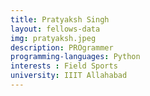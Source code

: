 ```yaml
---
title: Pratyaksh Singh
layout: fellows-data
img: pratyaksh.jpeg
description: PROgrammer
programming-languages: Python
interests : Field Sports
university: IIIT Allahabad
---
```


